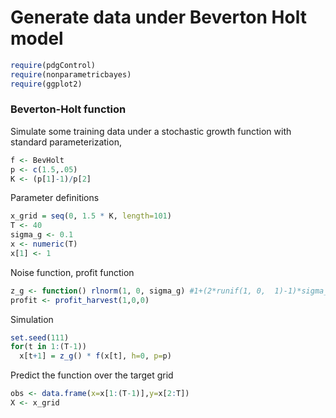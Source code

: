Generate data under Beverton Holt model
==============================================


```r
require(pdgControl)
require(nonparametricbayes)
require(ggplot2)
```




### Beverton-Holt function

Simulate some training data under a stochastic growth function with standard parameterization,



```r
f <- BevHolt
p <- c(1.5,.05)
K <- (p[1]-1)/p[2] 
```




Parameter definitions


```r
x_grid = seq(0, 1.5 * K, length=101)
T <- 40
sigma_g <- 0.1
x <- numeric(T)
x[1] <- 1
```


Noise function, profit function

```r
z_g <- function() rlnorm(1, 0, sigma_g) #1+(2*runif(1, 0,  1)-1)*sigma_g #
profit <- profit_harvest(1,0,0)
```



Simulation 


```r
set.seed(111)
for(t in 1:(T-1))
  x[t+1] = z_g() * f(x[t], h=0, p=p)
```




Predict the function over the target grid


```r
obs <- data.frame(x=x[1:(T-1)],y=x[2:T])
X <- x_grid
```







